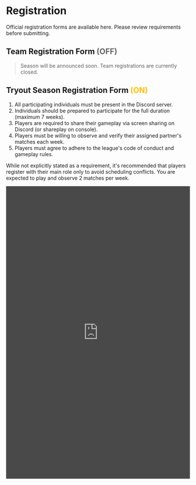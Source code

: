 # Registration
Official registration forms are available here. Please review requirements before submitting.


## Team Registration Form <span style="color:#666666">(OFF)</span>

> Season will be announced soon. Team registrations are currently closed.


## Tryout Season Registration Form <span style="color:#ffbd00">(ON)</span>
1. All participating individuals must be present in the Discord server.
2. Individuals should be prepared to participate for the full duration (maximum 7 weeks).
3. Players are required to share their gameplay via screen sharing on Discord (or shareplay on console).
4. Players must be willing to observe and verify their assigned partner's matches each week.
5. Players must agree to adhere to the league's code of conduct and gameplay rules.

While not explicitly stated as a requirement, it's recommended that players register with their main role only to avoid scheduling conflicts. You are expected to play and observe 2 matches per week.

<div style="padding: 0px; border-radius: 0px; display: flex; justify-content: center; align-items: center;width:100%;">
<div style="filter: invert(1);width:100%;">
  <div style="filter: saturate(100%) brightness(85%) contrast(0.9)">
      <iframe src="https://docs.google.com/forms/d/e/1FAIpQLSdfLvOJRRGnGai-gG_gSjpqq9Gs5FsKPJ1rzg5vuUU3xhtYlg/viewform?embedded=true" width="100%" height="800" frameborder="0" marginheight="0" marginwidth="0">Loading…</iframe>
 </div>
</div>
</div>
